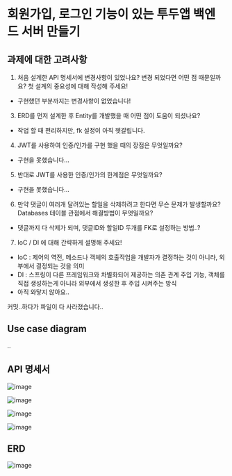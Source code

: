 # 회원가입, 로그인 기능이 있는 투두앱 백엔드 서버 만들기

## 과제에 대한 고려사항
1. 처음 설계한 API 명세서에 변경사항이 있었나요?
   변경 되었다면 어떤 점 때문일까요? 첫 설계의 중요성에 대해 작성해 주세요!
- 구현했던 부분까지는 변경사항이 없었습니다! 
3. ERD를 먼저 설계한 후 Entity를 개발했을 때 어떤 점이 도움이 되셨나요?
- 작업 할 때 편리하지만, fk 설정이 아직 헷갈립니다.
4. JWT를 사용하여 인증/인가를 구현 했을 때의 장점은 무엇일까요?
- 구현을 못했습니다...
5. 반대로 JWT를 사용한 인증/인가의 한계점은 무엇일까요?
- 구현을 못했습니다...
6. 만약 댓글이 여러개 달려있는 할일을 삭제하려고 한다면 무슨 문제가 발생할까요? Databases 테이블 관점에서 해결방법이 무엇일까요?
- 댓글까지 다 삭제가 되며, 댓글ID와 할일ID 두개를 FK로 설정하는 방법..?
7. IoC / DI 에 대해 간략하게 설명해 주세요!
- IoC : 제어의 역전, 메소드나 객체의 호출작업을 개발자가 결정하는 것이 아니라, 외부에서 결정되는 것을 의미
- DI : 스프링이 다른 프레임워크와 차별화되어 제공하는 의존 관계 주입 기능, 객체를 직접 생성하는게 아니라 외부에서 생성한 후 주입 시켜주는 방식
- 아직 와닿지 않아요..

커밋..하다가 파일이 다 사라졌습니다..
## Use case diagram
..

## API 명세서
![image](https://github.com/JEONGYOUNGGYU/nbctodolist/assets/110453217/37da8377-8af0-4102-9ad6-7ccb33ed3b57)

![image](https://github.com/JEONGYOUNGGYU/nbctodolist/assets/110453217/853d28ec-5f63-411f-b315-9b4b10f48149)

![image](https://github.com/JEONGYOUNGGYU/nbctodolist/assets/110453217/2ee1fc17-454d-4d4c-832c-77d8cd72b583)

![image](https://github.com/JEONGYOUNGGYU/nbctodolist/assets/110453217/aa294a3d-33a2-4a35-844c-a6183c3aad50)


## ERD
![image](https://github.com/JEONGYOUNGGYU/nbctodolist/assets/110453217/4d71337b-a2a0-468c-8fdd-311e6595cc6c)
